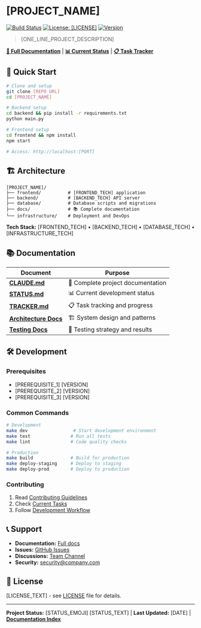 # [PROJECT_NAME]

[![Build Status](https://img.shields.io/badge/build-[STATUS]-[COLOR])](https://[CI_LINK])
[![License: [LICENSE]](https://img.shields.io/badge/License-[LICENSE]-[COLOR].svg)](https://[LICENSE_LINK])
[![Version](https://img.shields.io/badge/version-[VERSION]-blue.svg)](https://[RELEASE_LINK])

> [ONE_LINE_PROJECT_DESCRIPTION]

[**📖 Full Documentation**](./CLAUDE.md) | [**📊 Current Status**](./STATUS.md) | [**📋 Task Tracker**](./TRACKER.md)

## 🚀 Quick Start

```bash
# Clone and setup
git clone [REPO_URL]
cd [PROJECT_NAME]

# Backend setup
cd backend && pip install -r requirements.txt
python main.py

# Frontend setup  
cd frontend && npm install
npm start

# Access: http://localhost:[PORT]
```

## 🏗️ Architecture

```
[PROJECT_NAME]/
├── frontend/          # [FRONTEND_TECH] application
├── backend/           # [BACKEND_TECH] API server  
├── database/          # Database scripts and migrations
├── docs/              # 📚 Complete documentation
└── infrastructure/    # Deployment and DevOps
```

**Tech Stack:** [FRONTEND_TECH] • [BACKEND_TECH] • [DATABASE_TECH] • [INFRASTRUCTURE_TECH]

## 📚 Documentation

| Document | Purpose |
|----------|---------|
| [**CLAUDE.md**](./CLAUDE.md) | 📖 Complete project documentation |
| [**STATUS.md**](./STATUS.md) | 📊 Current development status |
| [**TRACKER.md**](./TRACKER.md) | 📋 Task tracking and progress |
| [**Architecture Docs**](./docs/architecture/) | 🏗️ System design and patterns |
| [**Testing Docs**](./docs/testing/) | 🧪 Testing strategy and results |

## 🛠️ Development

### Prerequisites
- [PREREQUISITE_1] [VERSION]
- [PREREQUISITE_2] [VERSION]
- [PREREQUISITE_3] [VERSION]

### Common Commands
```bash
# Development
make dev                 # Start development environment
make test               # Run all tests
make lint               # Code quality checks

# Production  
make build              # Build for production
make deploy-staging     # Deploy to staging
make deploy-prod        # Deploy to production
```

### Contributing
1. Read [Contributing Guidelines](./docs/governance/contributing.md)
2. Check [Current Tasks](./TRACKER.md)  
3. Follow [Development Workflow](./docs/processes/development-workflow.md)

## 📞 Support

- **Documentation:** [Full docs](./CLAUDE.md) 
- **Issues:** [GitHub Issues]([ISSUES_LINK])
- **Discussions:** [Team Channel]([TEAM_CHANNEL])
- **Security:** [security@company.com](mailto:security@company.com)

## 📄 License

[LICENSE_TEXT] - see [LICENSE](./LICENSE) file for details.

---
**Project Status:** [STATUS_EMOJI] [STATUS_TEXT] | **Last Updated:** [DATE] | **[Documentation Index](./DOCUMENTATION_INDEX.md)**